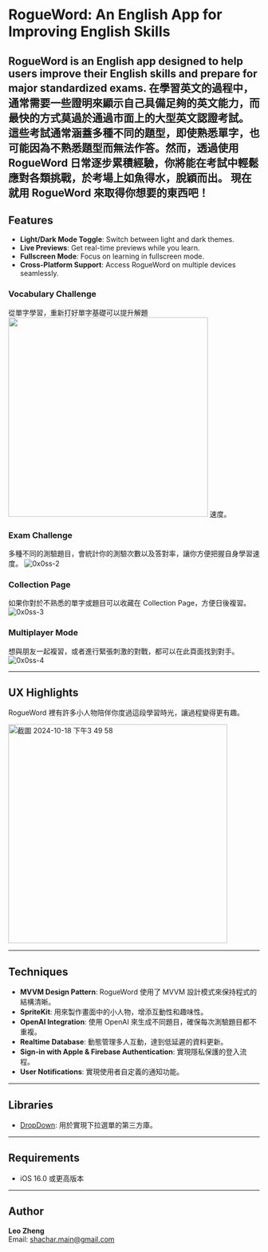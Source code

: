 # RogueWord: An English App for Improving English Skills
**RogueWord** is an English app designed to help users improve their English skills and prepare for major standardized exams.
在學習英文的過程中，通常需要一些證明來顯示自己具備足夠的英文能力，而最快的方式莫過於通過市面上的大型英文認證考試。
這些考試通常涵蓋多種不同的題型，即使熟悉單字，也可能因為不熟悉題型而無法作答。然而，透過使用 RogueWord 日常逐步累積經驗，你將能在考試中輕鬆應對各類挑戰，於考場上如魚得水，脫穎而出。
**現在就用 RogueWord 來取得你想要的東西吧！**
---
## Features
- **Light/Dark Mode Toggle**: Switch between light and dark themes.
- **Live Previews**: Get real-time previews while you learn.
- **Fullscreen Mode**: Focus on learning in fullscreen mode.
- **Cross-Platform Support**: Access RogueWord on multiple devices seamlessly.
### Vocabulary Challenge
從單字學習，重新打好單字基礎可以提升解題
<img src="https://github.com/user-attachments/assets/7fa31c65-8503-40b2-b349-61db2ef9331b" width="400" />
速度。
### Exam Challenge
多種不同的測驗題目，會統計你的測驗次數以及答對率，讓你方便把握自身學習速度。
![0x0ss-2](https://github.com/user-attachments/assets/937ffc8e-3a28-41b3-8c3e-7bb2675b157e)
### Collection Page
如果你對於不熟悉的單字或題目可以收藏在 Collection Page，方便日後複習。
![0x0ss-3](https://github.com/user-attachments/assets/05f3e9b7-f272-4864-ab9f-c686ab315958)
### Multiplayer Mode
想與朋友一起複習，或者進行緊張刺激的對戰，都可以在此頁面找到對手。
![0x0ss-4](https://github.com/user-attachments/assets/1cc881cf-aa67-442c-9062-e778cc01d234)

---
## UX Highlights
RogueWord 裡有許多小人物陪伴你度過這段學習時光，讓過程變得更有趣。

<img width="439" alt="截圖 2024-10-18 下午3 49 58" src="https://github.com/user-attachments/assets/a2425ed9-3e48-4e59-b107-cd501de68aa4">

---
## Techniques
- **MVVM Design Pattern**: RogueWord 使用了 MVVM 設計模式來保持程式的結構清晰。
- **SpriteKit**: 用來製作畫面中的小人物，增添互動性和趣味性。
- **OpenAI Integration**: 使用 OpenAI 來生成不同題目，確保每次測驗題目都不重複。
- **Realtime Database**: 動態管理多人互動，達到低延遲的資料更新。
- **Sign-in with Apple & Firebase Authentication**: 實現隱私保護的登入流程。
- **User Notifications**: 實現使用者自定義的通知功能。
---
## Libraries
- [DropDown](https://github.com/AssistoLab/DropDown): 用於實現下拉選單的第三方庫。
---
## Requirements
- iOS 16.0 或更高版本
---
## Author
**Leo Zheng**  
Email: shachar.main@gmail.com
